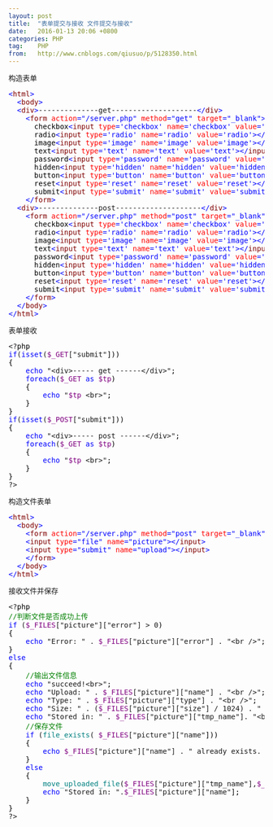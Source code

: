 ```yaml
---
layout: post
title:  "表单提交与接收 文件提交与接收"
date:   2016-01-13 20:06 +0800
categories: PHP
tag:    PHP
from:   http://www.cnblogs.com/qiusuo/p/5128350.html
---
```

<p>构造表单</p>
<div class="cnblogs_code">
<pre><span style="color: #0000ff;">&lt;</span><span style="color: #800000;">html</span><span style="color: #0000ff;">&gt;</span>  
  <span style="color: #0000ff;">&lt;</span><span style="color: #800000;">body</span><span style="color: #0000ff;">&gt;</span>
  <span style="color: #0000ff;">&lt;</span><span style="color: #800000;">div</span><span style="color: #0000ff;">&gt;</span>--------------get--------------------<span style="color: #0000ff;">&lt;/</span><span style="color: #800000;">div</span><span style="color: #0000ff;">&gt;</span>
    <span style="color: #0000ff;">&lt;</span><span style="color: #800000;">form </span><span style="color: #ff0000;">action</span><span style="color: #0000ff;">="/server.php"</span><span style="color: #ff0000;"> method</span><span style="color: #0000ff;">="get"</span><span style="color: #ff0000;"> target</span><span style="color: #0000ff;">="_blank"</span><span style="color: #0000ff;">&gt;</span><span style="color: #000000;">
      checkbox</span><span style="color: #0000ff;">&lt;</span><span style="color: #800000;">input </span><span style="color: #ff0000;">type</span><span style="color: #0000ff;">='checkbox' </span><span style="color: #ff0000;">name</span><span style="color: #0000ff;">='checkbox' </span><span style="color: #ff0000;">value</span><span style="color: #0000ff;">='checkbox'</span><span style="color: #0000ff;">&gt;&lt;/</span><span style="color: #800000;">input</span><span style="color: #0000ff;">&gt;&lt;</span><span style="color: #800000;">br</span><span style="color: #0000ff;">&gt;</span><span style="color: #000000;">
      radio</span><span style="color: #0000ff;">&lt;</span><span style="color: #800000;">input </span><span style="color: #ff0000;">type</span><span style="color: #0000ff;">='radio' </span><span style="color: #ff0000;">name</span><span style="color: #0000ff;">='radio' </span><span style="color: #ff0000;">value</span><span style="color: #0000ff;">='radio'</span><span style="color: #0000ff;">&gt;&lt;/</span><span style="color: #800000;">input</span><span style="color: #0000ff;">&gt;&lt;</span><span style="color: #800000;">br</span><span style="color: #0000ff;">&gt;</span><span style="color: #000000;">
      image</span><span style="color: #0000ff;">&lt;</span><span style="color: #800000;">input </span><span style="color: #ff0000;">type</span><span style="color: #0000ff;">='image' </span><span style="color: #ff0000;">name</span><span style="color: #0000ff;">='image' </span><span style="color: #ff0000;">value</span><span style="color: #0000ff;">='image'</span><span style="color: #0000ff;">&gt;&lt;/</span><span style="color: #800000;">input</span><span style="color: #0000ff;">&gt;&lt;</span><span style="color: #800000;">br</span><span style="color: #0000ff;">&gt;</span><span style="color: #000000;">
      text</span><span style="color: #0000ff;">&lt;</span><span style="color: #800000;">input </span><span style="color: #ff0000;">type</span><span style="color: #0000ff;">='text' </span><span style="color: #ff0000;">name</span><span style="color: #0000ff;">='text' </span><span style="color: #ff0000;">value</span><span style="color: #0000ff;">='text'</span><span style="color: #0000ff;">&gt;&lt;/</span><span style="color: #800000;">input</span><span style="color: #0000ff;">&gt;&lt;</span><span style="color: #800000;">br</span><span style="color: #0000ff;">&gt;</span><span style="color: #000000;">
      password</span><span style="color: #0000ff;">&lt;</span><span style="color: #800000;">input </span><span style="color: #ff0000;">type</span><span style="color: #0000ff;">='password' </span><span style="color: #ff0000;">name</span><span style="color: #0000ff;">='password' </span><span style="color: #ff0000;">value</span><span style="color: #0000ff;">='password'</span><span style="color: #0000ff;">&gt;&lt;/</span><span style="color: #800000;">input</span><span style="color: #0000ff;">&gt;&lt;</span><span style="color: #800000;">br</span><span style="color: #0000ff;">&gt;</span><span style="color: #000000;">
      hidden</span><span style="color: #0000ff;">&lt;</span><span style="color: #800000;">input </span><span style="color: #ff0000;">type</span><span style="color: #0000ff;">='hidden' </span><span style="color: #ff0000;">name</span><span style="color: #0000ff;">='hidden' </span><span style="color: #ff0000;">value</span><span style="color: #0000ff;">='hidden'</span><span style="color: #0000ff;">&gt;&lt;/</span><span style="color: #800000;">input</span><span style="color: #0000ff;">&gt;&lt;</span><span style="color: #800000;">br</span><span style="color: #0000ff;">&gt;</span><span style="color: #000000;">
      button</span><span style="color: #0000ff;">&lt;</span><span style="color: #800000;">input </span><span style="color: #ff0000;">type</span><span style="color: #0000ff;">='button' </span><span style="color: #ff0000;">name</span><span style="color: #0000ff;">='button' </span><span style="color: #ff0000;">value</span><span style="color: #0000ff;">='button'</span><span style="color: #0000ff;">&gt;&lt;/</span><span style="color: #800000;">input</span><span style="color: #0000ff;">&gt;&lt;</span><span style="color: #800000;">br</span><span style="color: #0000ff;">&gt;</span><span style="color: #000000;">
      reset</span><span style="color: #0000ff;">&lt;</span><span style="color: #800000;">input </span><span style="color: #ff0000;">type</span><span style="color: #0000ff;">='reset' </span><span style="color: #ff0000;">name</span><span style="color: #0000ff;">='reset' </span><span style="color: #ff0000;">value</span><span style="color: #0000ff;">='reset'</span><span style="color: #0000ff;">&gt;&lt;/</span><span style="color: #800000;">input</span><span style="color: #0000ff;">&gt;&lt;</span><span style="color: #800000;">br</span><span style="color: #0000ff;">&gt;</span><span style="color: #000000;">
      submit</span><span style="color: #0000ff;">&lt;</span><span style="color: #800000;">input </span><span style="color: #ff0000;">type</span><span style="color: #0000ff;">='submit' </span><span style="color: #ff0000;">name</span><span style="color: #0000ff;">='submit' </span><span style="color: #ff0000;">value</span><span style="color: #0000ff;">='submit'</span><span style="color: #0000ff;">&gt;&lt;/</span><span style="color: #800000;">input</span><span style="color: #0000ff;">&gt;&lt;</span><span style="color: #800000;">br</span><span style="color: #0000ff;">&gt;</span>
    <span style="color: #0000ff;">&lt;/</span><span style="color: #800000;">form</span><span style="color: #0000ff;">&gt;</span>
  <span style="color: #0000ff;">&lt;</span><span style="color: #800000;">div</span><span style="color: #0000ff;">&gt;</span>--------------post--------------------<span style="color: #0000ff;">&lt;/</span><span style="color: #800000;">div</span><span style="color: #0000ff;">&gt;</span>
    <span style="color: #0000ff;">&lt;</span><span style="color: #800000;">form </span><span style="color: #ff0000;">action</span><span style="color: #0000ff;">="/server.php"</span><span style="color: #ff0000;"> method</span><span style="color: #0000ff;">="post"</span><span style="color: #ff0000;"> target</span><span style="color: #0000ff;">="_blank"</span><span style="color: #0000ff;">&gt;</span><span style="color: #000000;">
      checkbox</span><span style="color: #0000ff;">&lt;</span><span style="color: #800000;">input </span><span style="color: #ff0000;">type</span><span style="color: #0000ff;">='checkbox' </span><span style="color: #ff0000;">name</span><span style="color: #0000ff;">='checkbox' </span><span style="color: #ff0000;">value</span><span style="color: #0000ff;">='checkbox'</span><span style="color: #0000ff;">&gt;&lt;/</span><span style="color: #800000;">input</span><span style="color: #0000ff;">&gt;&lt;</span><span style="color: #800000;">br</span><span style="color: #0000ff;">&gt;</span><span style="color: #000000;">
      radio</span><span style="color: #0000ff;">&lt;</span><span style="color: #800000;">input </span><span style="color: #ff0000;">type</span><span style="color: #0000ff;">='radio' </span><span style="color: #ff0000;">name</span><span style="color: #0000ff;">='radio' </span><span style="color: #ff0000;">value</span><span style="color: #0000ff;">='radio'</span><span style="color: #0000ff;">&gt;&lt;/</span><span style="color: #800000;">input</span><span style="color: #0000ff;">&gt;&lt;</span><span style="color: #800000;">br</span><span style="color: #0000ff;">&gt;</span><span style="color: #000000;">
      image</span><span style="color: #0000ff;">&lt;</span><span style="color: #800000;">input </span><span style="color: #ff0000;">type</span><span style="color: #0000ff;">='image' </span><span style="color: #ff0000;">name</span><span style="color: #0000ff;">='image' </span><span style="color: #ff0000;">value</span><span style="color: #0000ff;">='image'</span><span style="color: #0000ff;">&gt;&lt;/</span><span style="color: #800000;">input</span><span style="color: #0000ff;">&gt;&lt;</span><span style="color: #800000;">br</span><span style="color: #0000ff;">&gt;</span><span style="color: #000000;">
      text</span><span style="color: #0000ff;">&lt;</span><span style="color: #800000;">input </span><span style="color: #ff0000;">type</span><span style="color: #0000ff;">='text' </span><span style="color: #ff0000;">name</span><span style="color: #0000ff;">='text' </span><span style="color: #ff0000;">value</span><span style="color: #0000ff;">='text'</span><span style="color: #0000ff;">&gt;&lt;/</span><span style="color: #800000;">input</span><span style="color: #0000ff;">&gt;&lt;</span><span style="color: #800000;">br</span><span style="color: #0000ff;">&gt;</span><span style="color: #000000;">
      password</span><span style="color: #0000ff;">&lt;</span><span style="color: #800000;">input </span><span style="color: #ff0000;">type</span><span style="color: #0000ff;">='password' </span><span style="color: #ff0000;">name</span><span style="color: #0000ff;">='password' </span><span style="color: #ff0000;">value</span><span style="color: #0000ff;">='password'</span><span style="color: #0000ff;">&gt;&lt;/</span><span style="color: #800000;">input</span><span style="color: #0000ff;">&gt;&lt;</span><span style="color: #800000;">br</span><span style="color: #0000ff;">&gt;</span><span style="color: #000000;">
      hidden</span><span style="color: #0000ff;">&lt;</span><span style="color: #800000;">input </span><span style="color: #ff0000;">type</span><span style="color: #0000ff;">='hidden' </span><span style="color: #ff0000;">name</span><span style="color: #0000ff;">='hidden' </span><span style="color: #ff0000;">value</span><span style="color: #0000ff;">='hidden'</span><span style="color: #0000ff;">&gt;&lt;/</span><span style="color: #800000;">input</span><span style="color: #0000ff;">&gt;&lt;</span><span style="color: #800000;">br</span><span style="color: #0000ff;">&gt;</span><span style="color: #000000;">
      button</span><span style="color: #0000ff;">&lt;</span><span style="color: #800000;">input </span><span style="color: #ff0000;">type</span><span style="color: #0000ff;">='button' </span><span style="color: #ff0000;">name</span><span style="color: #0000ff;">='button' </span><span style="color: #ff0000;">value</span><span style="color: #0000ff;">='button'</span><span style="color: #0000ff;">&gt;&lt;/</span><span style="color: #800000;">input</span><span style="color: #0000ff;">&gt;&lt;</span><span style="color: #800000;">br</span><span style="color: #0000ff;">&gt;</span><span style="color: #000000;">
      reset</span><span style="color: #0000ff;">&lt;</span><span style="color: #800000;">input </span><span style="color: #ff0000;">type</span><span style="color: #0000ff;">='reset' </span><span style="color: #ff0000;">name</span><span style="color: #0000ff;">='reset' </span><span style="color: #ff0000;">value</span><span style="color: #0000ff;">='reset'</span><span style="color: #0000ff;">&gt;&lt;/</span><span style="color: #800000;">input</span><span style="color: #0000ff;">&gt;&lt;</span><span style="color: #800000;">br</span><span style="color: #0000ff;">&gt;</span><span style="color: #000000;">
      submit</span><span style="color: #0000ff;">&lt;</span><span style="color: #800000;">input </span><span style="color: #ff0000;">type</span><span style="color: #0000ff;">='submit' </span><span style="color: #ff0000;">name</span><span style="color: #0000ff;">='submit' </span><span style="color: #ff0000;">value</span><span style="color: #0000ff;">='submit'</span><span style="color: #0000ff;">&gt;&lt;/</span><span style="color: #800000;">input</span><span style="color: #0000ff;">&gt;&lt;</span><span style="color: #800000;">br</span><span style="color: #0000ff;">&gt;</span>
    <span style="color: #0000ff;">&lt;/</span><span style="color: #800000;">form</span><span style="color: #0000ff;">&gt;</span>
  <span style="color: #0000ff;">&lt;/</span><span style="color: #800000;">body</span><span style="color: #0000ff;">&gt;</span>
<span style="color: #0000ff;">&lt;/</span><span style="color: #800000;">html</span><span style="color: #0000ff;">&gt;</span></pre>
</div>
<p>表单接收</p>
<div class="cnblogs_code">
<pre>&lt;?<span style="color: #000000;">php
</span><span style="color: #0000ff;">if</span>(<span style="color: #0000ff;">isset</span>(<span style="color: #800080;">$_GET</span>["submit"<span style="color: #000000;">]))
{
    </span><span style="color: #0000ff;">echo</span> "&lt;div&gt;----- get ------&lt;/div&gt;"<span style="color: #000000;">;
    </span><span style="color: #0000ff;">foreach</span>(<span style="color: #800080;">$_GET</span> <span style="color: #0000ff;">as</span> <span style="color: #800080;">$tp</span><span style="color: #000000;">)
    {
        </span><span style="color: #0000ff;">echo</span> "<span style="color: #800080;">$tp</span> &lt;br&gt;"<span style="color: #000000;">;
    }
}
</span><span style="color: #0000ff;">if</span>(<span style="color: #0000ff;">isset</span>(<span style="color: #800080;">$_POST</span>["submit"<span style="color: #000000;">]))
{
    </span><span style="color: #0000ff;">echo</span> "&lt;div&gt;----- post ------&lt;/div&gt;"<span style="color: #000000;">;
    </span><span style="color: #0000ff;">foreach</span>(<span style="color: #800080;">$_GET</span> <span style="color: #0000ff;">as</span> <span style="color: #800080;">$tp</span><span style="color: #000000;">)
    {
        </span><span style="color: #0000ff;">echo</span> "<span style="color: #800080;">$tp</span> &lt;br&gt;"<span style="color: #000000;">;
    }
}
</span>?&gt;</pre>
</div>
<p>构造文件表单</p>
<div class="cnblogs_code">
<pre><span style="color: #0000ff;">&lt;</span><span style="color: #800000;">html</span><span style="color: #0000ff;">&gt;</span>  
  <span style="color: #0000ff;">&lt;</span><span style="color: #800000;">body</span><span style="color: #0000ff;">&gt;</span>
    <span style="color: #0000ff;">&lt;</span><span style="color: #800000;">form </span><span style="color: #ff0000;">action</span><span style="color: #0000ff;">="/server.php"</span><span style="color: #ff0000;"> method</span><span style="color: #0000ff;">="post"</span><span style="color: #ff0000;"> target</span><span style="color: #0000ff;">="_blank"</span><span style="color: #ff0000;"> enctype</span><span style="color: #0000ff;">="multipart/form-data"</span><span style="color: #0000ff;">&gt;</span>
    <span style="color: #0000ff;">&lt;</span><span style="color: #800000;">input </span><span style="color: #ff0000;">type</span><span style="color: #0000ff;">="file"</span><span style="color: #ff0000;"> name</span><span style="color: #0000ff;">="picture"</span><span style="color: #0000ff;">&gt;&lt;/</span><span style="color: #800000;">input</span><span style="color: #0000ff;">&gt;</span>
    <span style="color: #0000ff;">&lt;</span><span style="color: #800000;">input </span><span style="color: #ff0000;">type</span><span style="color: #0000ff;">="submit"</span><span style="color: #ff0000;"> name</span><span style="color: #0000ff;">="upload"</span><span style="color: #0000ff;">&gt;&lt;/</span><span style="color: #800000;">input</span><span style="color: #0000ff;">&gt;</span>
    <span style="color: #0000ff;">&lt;/</span><span style="color: #800000;">form</span><span style="color: #0000ff;">&gt;</span>
  <span style="color: #0000ff;">&lt;/</span><span style="color: #800000;">body</span><span style="color: #0000ff;">&gt;</span>
<span style="color: #0000ff;">&lt;/</span><span style="color: #800000;">html</span><span style="color: #0000ff;">&gt;</span></pre>
</div>
<p>接收文件并保存</p>
<div class="cnblogs_code">
<pre>&lt;?<span style="color: #000000;">php
</span><span style="color: #008000;">//</span><span style="color: #008000;">判断文件是否成功上传</span>
<span style="color: #0000ff;">if</span> (<span style="color: #800080;">$_FILES</span>["picture"]["error"] &gt; 0<span style="color: #000000;">)
{
    </span><span style="color: #0000ff;">echo</span> "Error: " . <span style="color: #800080;">$_FILES</span>["picture"]["error"] . "&lt;br /&gt;"<span style="color: #000000;">;
}
</span><span style="color: #0000ff;">else</span><span style="color: #000000;">
{
    </span><span style="color: #008000;">//</span><span style="color: #008000;">输出文件信息</span>
    <span style="color: #0000ff;">echo</span> "succeed!&lt;br&gt;"<span style="color: #000000;">;
    </span><span style="color: #0000ff;">echo</span> "Upload: " . <span style="color: #800080;">$_FILES</span>["picture"]["name"] . "&lt;br /&gt;"<span style="color: #000000;">;
    </span><span style="color: #0000ff;">echo</span> "Type: " . <span style="color: #800080;">$_FILES</span>["picture"]["type"] . "&lt;br /&gt;"<span style="color: #000000;">;
    </span><span style="color: #0000ff;">echo</span> "Size: " . (<span style="color: #800080;">$_FILES</span>["picture"]["size"] / 1024) . " Kb&lt;br /&gt;"<span style="color: #000000;">;
    </span><span style="color: #0000ff;">echo</span> "Stored in: " . <span style="color: #800080;">$_FILES</span>["picture"]["tmp_name"]. "&lt;br /&gt;"<span style="color: #000000;">;
    </span><span style="color: #008000;">//</span><span style="color: #008000;">保存文件</span>
    <span style="color: #0000ff;">if</span> (<span style="color: #008080;">file_exists</span>( <span style="color: #800080;">$_FILES</span>["picture"]["name"<span style="color: #000000;">]))
    {
        </span><span style="color: #0000ff;">echo</span> <span style="color: #800080;">$_FILES</span>["picture"]["name"] . " already exists. "<span style="color: #000000;">;
    }
    </span><span style="color: #0000ff;">else</span><span style="color: #000000;">
    {
        </span><span style="color: #008080;">move_uploaded_file</span>(<span style="color: #800080;">$_FILES</span>["picture"]["tmp_name"],<span style="color: #800080;">$_FILES</span>["picture"]["name"<span style="color: #000000;">]);
        </span><span style="color: #0000ff;">echo</span> "Stored in: ".<span style="color: #800080;">$_FILES</span>["picture"]["name"<span style="color: #000000;">];
    }
}
</span>?&gt;</pre>
</div>
<p>&nbsp;</p>
